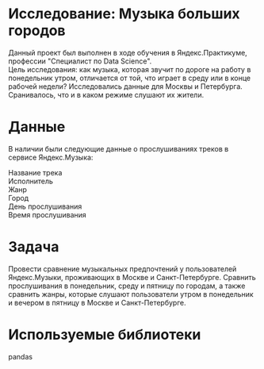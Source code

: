 # Исследование: Музыка больших городов

Данный проект был выполнен в ходе обучения в Яндекс.Практикуме, профессии "Специалист по Data Science".\
Цель исследования: как музыка, которая звучит по дороге на работу в понедельник утром, отличается от той, что играет в среду или в конце рабочей недели? Исследовались данные для Москвы и Петербурга. Сранивалось, что и в каком режиме слушают их жители.

# Данные
В наличии были следующие данные о прослушиваниях треков в сервисе Яндекс.Музыка:

Название трека\
Исполнитель\
Жанр\
Город\
День прослушивания\
Время прослушивания
# Задача
Провести сравнение музыкальных предпочтений у пользователей Яндекс.Музыки, проживающих в Москве и Санкт-Петербурге. Сравнить прослушивания в понедельник, среду и пятницу по городам, а также сравнить жанры, которые слушают пользователи утром в понедельник и вечером в пятницу в Москве и Санкт-Петербурге.

# Используемые библиотеки
pandas
